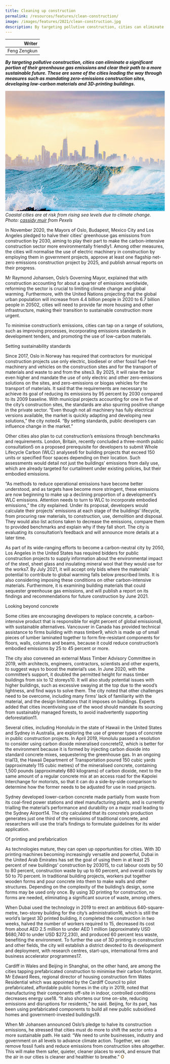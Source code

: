 ```yaml
---
title: Cleaning up construction
permalink: /resources/features/clean-construction/
image: /images/features/2021/clean-construction.jpg
description: By targeting pollutive construction, cities can eliminate a significant portion of their greenhouse gas emissions and clear their path to a more sustainable future. These are some of the cities leading the way through measures such as mandating zero-emissions construction sites, developing low-carbon materials and 3D-printing buildings.
---
```


| Writer |
|---:|
| Feng Zengkun |

***By targeting pollutive construction, cities can eliminate a significant portion of their greenhouse gas emissions and clear their path to a more sustainable future. These are some of the cities leading the way through measures such as mandating zero-emissions construction sites, developing low-carbon materials and 3D-printing buildings.***

![Coastal cities are at risk from rising sea levels due to climate change](/images/features/2021/turning-the-tide.jpg/)*Coastal cities are at risk from rising sea levels due to climate change. Photo: [cassidy muir](https://www.pexels.com/@cassidy-muir-1079619?utm_content=attributionCopyText&utm_medium=referral&utm_source=pexels) from Pexels*

In November 2020, the Mayors of Oslo, Budapest, Mexico City and Los Angeles pledged to halve their cities’ greenhouse gas emissions from construction by 2030, aiming to play their part to make the carbon-intensive construction sector more environmentally friendly1. Among other measures, the cities will normalise the use of electric machinery in construction by employing them in government projects, approve at least one flagship net-zero emissions construction project by 2025, and publish annual reports on their progress.

Mr Raymond Johansen, Oslo’s Governing Mayor, explained that with construction accounting for about a quarter of emissions worldwide, reforming the sector is crucial to limiting climate change and global warming. Furthermore, with the United Nations projecting that the global urban population will increase from 4.4 billion people in 2020 to 6.7 billion people in 20502, cities will need to provide far more housing and other infrastructure, making their transition to sustainable construction more urgent. 

To minimise construction’s emissions, cities can tap on a range of solutions, such as improving processes, incorporating emissions standards in development tenders, and promoting the use of low-carbon materials.  

Setting sustainability standards

Since 2017, Oslo in Norway has required that contractors for municipal construction projects use only electric, biodiesel or other fossil fuel-free machinery and vehicles on the construction sites and for the transport of materials and waste to and from the sites3. By 2025, it will raise the bar even higher and mandate the use of only electric and other zero-emissions solutions on the sites, and zero-emissions or biogas vehicles for the transport of materials. It said that the requirements are necessary to achieve its goal of reducing its emissions by 95 percent by 2030 compared to its 2009 baseline. With municipal projects accounting for one in five of the city’s construction sites, the standards are also spurring positive change in the private sector. “Even though not all machinery has fully electrical versions available, the market is quickly adapting and developing new solutions,” the city noted4. “By setting standards, public developers can influence change in the market.”

Other cities also plan to cut construction’s emissions through benchmarks and requirements. London, Britain, recently concluded a three-month public consultation5 on a proposed prerequisite for developers to submit Whole Lifecycle Carbon (WLC) analyses6 for building projects that exceed 150 units or specified floor spaces depending on their location. Such assessments would detail not just the buildings’ emissions from daily use, which are already targeted for curtailment under existing policies, but their embodied emissions. 

“As methods to reduce operational emissions have become better understood, and as targets have become more stringent, these emissions are now beginning to make up a declining proportion of a development’s WLC emissions. Attention needs to turn to WLC to incorporate embodied emissions,” the city explained. Under its proposal, developers would calculate their projects’ emissions at each stage of the buildings’ lifecycle, from procuring raw materials, to construction, use, demolition and disposal. They would also list actions taken to decrease the emissions, compare them to provided benchmarks and explain why if they fall short. The city is evaluating its consultation’s feedback and will announce more details at a later time.

As part of its wide-ranging efforts to become a carbon-neutral city by 2050, Los Angeles in the United States has required bidders for public construction projects to supply information about the environmental impact of the steel, sheet glass and insulating mineral wool that they would use for the works7. By July 2021, it will accept only bids where the materials’ potential to contribute to global warming falls below prescribed limits. It is also considering imposing these conditions on other carbon-intensive materials. Furthermore, it is examining building materials that could sequester greenhouse gas emissions, and will publish a report on its findings and recommendations for future construction by June 2021. 

Looking beyond concrete

Some cities are encouraging developers to replace concrete, a carbon-intensive product that is responsible for eight percent of global emissions8, with sustainable alternatives. Vancouver in Canada has provided technical assistance to firms building with mass timber9, which is made up of small pieces of lumber laminated together to form fire-resistant components for floors, walls, columns and beams, because it could reduce construction’s embodied emissions by 25 to 45 percent or more. 

The city also convened an external Mass Timber Advisory Committee in 2019, with architects, engineers, contractors, scientists and other experts, to suggest ways to boost the material’s use. In June 2020, with the committee’s support, it doubled the permitted height for mass timber buildings from six to 12 storeys10. It will also study potential issues with higher buildings, such as excessive swaying at the top due to the wood’s lightness, and find ways to solve them. The city noted that other challenges need to be overcome, including many firms’ lack of familiarity with the material, and the design limitations that it imposes on buildings. Experts added that cities incentivising use of the wood should mandate its sourcing from sustainably managed forests, to avoid inadvertently supporting deforestation11. 

Several cities, including Honolulu in the state of Hawaii in the United States and Sydney in Australia, are exploring the use of greener types of concrete in public construction projects. In April 2019, Honolulu passed a resolution to consider using carbon dioxide mineralised concrete12, which is better for the environment because it is formed by injecting carbon dioxide into standard concrete mixes, sequestering the greenhouse gas. In an ongoing trial13, the Hawaii Department of Transportation poured 150 cubic yards (approximately 115 cubic metres) of the mineralised concrete, containing 1,500 pounds (approximately 680 kilograms) of carbon dioxide, next to the same amount of a regular concrete mix at an access road for the Kapolei Interchange for motorists, so that it can do a side-by-side comparison to determine how the former needs to be adjusted for use in road projects. 

Sydney developed lower-carbon concrete made partially from waste from its coal-fired power stations and steel manufacturing plants, and is currently trialling the material’s performance and durability on a major road leading to the Sydney Airport14. The city calculated that its concrete’s production generates just one third of the emissions of traditional concrete, and researchers will use the trial’s findings to formulate guidelines for its wider application.

Of printing and prefabrication

As technologies mature, they can open up opportunities for cities. With 3D printing machines becoming increasingly versatile and powerful, Dubai in the United Arab Emirates has set the goal of using them in at least 25 percent of new buildings’ construction by 203015, to cut labour costs by 50 to 80 percent, construction waste by up to 60 percent, and overall costs by 50 to 70 percent. In traditional building projects, workers put together wooden forms and pour concrete into them to make walls and other structures. Depending on the complexity of the building’s design, some forms may be used only once. By using 3D printing for construction, no forms are needed, eliminating a significant source of waste, among others. 

When Dubai used the technology in 2019 to erect an ambitious 640-square-metre, two-storey building for the city’s administration16, which is still the world’s largest 3D printed building, it completed the construction in two weeks, halved the number of workers required to 15, decreased its cost from about AED 2.5 million to under AED 1 million (approximately USD $680,740 to under USD $272,230), and produced 60 percent less waste, benefiting the environment. To further the use of 3D printing in construction and other fields, the city will establish a district devoted to its development and deployment, with research centres, start-ups, international firms and business accelerator programmes17.

Cardiff in Wales and Beijing in Shanghai, on the other hand, are among the cities tapping prefabricated construction to minimise their carbon footprint. Mr Edward Rees, regional director of housing construction firm Wates Residential which was appointed by the Cardiff Council to pilot prefabricated, affordable public homes in the city in 2019, noted that manufacturing their components off-site in indoor, controlled conditions decreases energy use18. “It also shortens our time on-site, reducing emissions and disruptions for residents,” he said. Beijing, for its part, has been using prefabricated components to build all new public subsidised homes and government-invested buildings19. 

When Mr Johansen announced Oslo’s pledge to halve its construction emissions, he stressed that cities must do more to shift the sector onto a more sustainable path. He said: “We need to unite businesses, industry and government on all levels to advance climate action. Together, we can remove fossil fuels and reduce emissions from construction sites altogether. This will make them safer, quieter, cleaner places to work, and ensure that the air in our cities is cleaner and healthier to breathe.” **<font color="#967942">O</font>**
